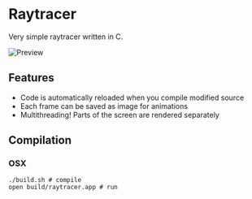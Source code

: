 # Raytracer

Very simple raytracer written in C.

![Preview](https://upx.cz/2xn)

## Features

- Code is automatically reloaded when you compile modified source
- Each frame can be saved as image for animations
- Multithreading! Parts of the screen are rendered separately

## Compilation

### OSX
```
./build.sh # compile
open build/raytracer.app # run
```

